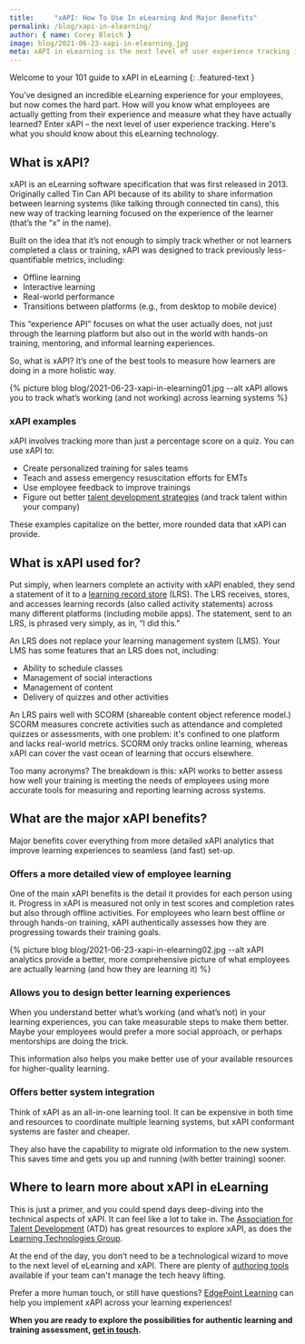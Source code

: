 ```yaml
---
title:     "xAPI: How To Use In eLearning And Major Benefits"
permalink: /blog/xapi-in-elearning/
author: { name: Corey Bleich }
image: blog/2021-06-23-xapi-in-elearning.jpg
meta: xAPI in eLearning is the next level of user experience tracking if you develop training for employees. Here’s what you need to know. 
---
```


Welcome to your 101 guide to xAPI in eLearning
{: .featured-text }

You’ve designed an incredible eLearning experience for your employees, but now comes the hard part. How will you know what employees are actually getting from their experience and measure what they have actually learned? Enter xAPI – the next level of user experience tracking. Here's what you should know about this eLearning technology.

## What is xAPI?

xAPI is an eLearning software specification that was first released in 2013. Originally called Tin Can API because of its ability to share information between learning systems (like talking through connected tin cans), this new way of tracking learning focused on the experience of the learner (that’s the “x” in the name).

Built on the idea that it’s not enough to simply track whether or not learners completed a class or training, xAPI was designed to track previously less-quantifiable metrics, including:

* Offline learning
* Interactive learning
* Real-world performance
* Transitions between platforms (e.g., from desktop to mobile device)

This “experience API” focuses on what the user actually does, not just through the learning platform but also out in the world with hands-on training, mentoring, and informal learning experiences.  

So, what is xAPI? It’s one of the best tools to measure how learners are doing in a more holistic way.


{% picture blog blog/2021-06-23-xapi-in-elearning01.jpg --alt xAPI allows you to track what’s working (and not working) across learning systems %}


### xAPI examples

xAPI involves tracking more than just a percentage score on a quiz. You can use xAPI to:

* Create personalized training for sales teams
* Teach and assess emergency resuscitation efforts for EMTs
* Use employee feedback to improve trainings
* Figure out better [talent development strategies](/blog/talent-development-strategies/) (and track talent within your company)

These examples capitalize on the better, more rounded data that xAPI can provide.

## What is xAPI used for?

Put simply, when learners complete an activity with xAPI enabled, they send a statement of it to a [learning record store](https://xapi.com/learning-record-store/) (LRS). The LRS receives, stores, and accesses learning records (also called activity statements) across many different platforms (including mobile apps). The statement, sent to an LRS, is phrased very simply, as in, “I did this.”

An LRS does not replace your learning management system (LMS). Your LMS has some features that an LRS does not, including:

* Ability to schedule classes
* Management of social interactions
* Management of content
* Delivery of quizzes and other activities

An LRS pairs well with SCORM (shareable content object reference model.) SCORM measures concrete activities such as attendance and completed quizzes or assessments, with one problem: it's confined to one platform and lacks real-world metrics. SCORM only tracks online learning, whereas xAPI can cover the vast ocean of learning that occurs elsewhere.

Too many acronyms? The breakdown is this: xAPI works to better assess how well your training is meeting the needs of employees using more accurate tools for measuring and reporting learning across systems.

## What are the major xAPI benefits?

Major benefits cover everything from more detailed xAPI analytics that improve learning experiences to seamless (and fast) set-up.

### Offers a more detailed view of employee learning

One of the main xAPI benefits is the detail it provides for each person using it. Progress in xAPI is measured not only in test scores and completion rates but also through offline activities. For employees who learn best offline or through hands-on training, xAPI authentically assesses how they are progressing towards their training goals.



{% picture blog blog/2021-06-23-xapi-in-elearning02.jpg --alt xAPI analytics provide a better, more comprehensive picture of what employees are actually learning (and how they are learning it) %}


### Allows you to design better learning experiences

When you understand better what’s working (and what’s not) in your learning experiences, you can take measurable steps to make them better. Maybe your employees would prefer a more social approach, or perhaps mentorships are doing the trick.

This information also helps you make better use of your available resources for higher-quality learning.

### Offers better system integration

Think of xAPI as an all-in-one learning tool. It can be expensive in both time and resources to coordinate multiple learning systems, but xAPI conformant systems are faster and cheaper.

They also have the capability to migrate old information to the new system. This saves time and gets you up and running (with better training) sooner.

## Where to learn more about xAPI in eLearning

This is just a primer, and you could spend days deep-diving into the technical aspects of xAPI. It can feel like a lot to take in. The [Association for Talent Development](https://www.td.org/magazines/what-is-xapi) (ATD) has great resources to explore xAPI, as does the [Learning Technologies Group](https://xapi.com/overview/).

At the end of the day, you don’t need to be a technological wizard to move to the next level of eLearning and xAPI. There are plenty of [authoring tools](https://elearningindustry.com/directory/software-categories/elearning-authoring-tools/compliance/tin-can) available if your team can't manage the tech heavy lifting.

Prefer a more human touch, or still have questions? [EdgePoint Learning](https://www.edgepointlearning.com/) can help you implement xAPI across your learning experiences! 

**When you are ready to explore the possibilities for authentic learning and training assessment, [get in touch](https://www.edgepointlearning.com/contact/).**

